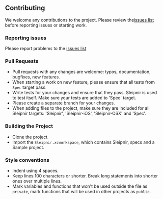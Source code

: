 ## Contributing

We welcome any contributions to the project.
Please review the[issues list](https://github.com/railsware/Sleipnir/issues) before reporting issues or starting work.

### Reporting issues

Please report problems to the [issues list](https://github.com/railsware/Sleipnir/issues)

### Pull Requests

* Pull requests with any changes are welcome: typos, documentation, bugfixes, new features.
* When starting a work on new feature, please ensure that all tests from `Spec` target pass.
* Write tests for your changes and ensure that they pass. Sleipnir is used to test itself. Make sure your tests are added to 'Spec' target.
* Please create a separate branch for your changes.
* When adding files to the project, make sure they are included for all Sleipnir targets: 'Sleipnir', 'Sleipnir-iOS', 'Sleipnir-OSX' and 'Spec'.

### Building the Project

* Clone the project.
* Import the `Sleipnir.xcworkspace`, which contains Sleipnir, specs and a Sample project.

### Style conventions

* Indent using 4 spaces.
* Keep lines 100 characters or shorter. Break long statements into shorter ones over multiple lines.
* Mark variables and functions that won't be used outside the file as `private`, mark functions that will be used in other projects as `public`.
